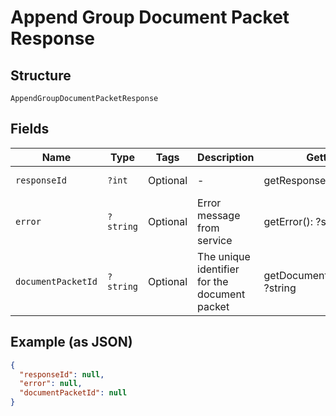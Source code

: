 
# Append Group Document Packet Response

## Structure

`AppendGroupDocumentPacketResponse`

## Fields

| Name | Type | Tags | Description | Getter | Setter |
|  --- | --- | --- | --- | --- | --- |
| `responseId` | `?int` | Optional | - | getResponseId(): ?int | setResponseId(?int responseId): void |
| `error` | `?string` | Optional | Error message from service | getError(): ?string | setError(?string error): void |
| `documentPacketId` | `?string` | Optional | The unique identifier for the document packet | getDocumentPacketId(): ?string | setDocumentPacketId(?string documentPacketId): void |

## Example (as JSON)

```json
{
  "responseId": null,
  "error": null,
  "documentPacketId": null
}
```

